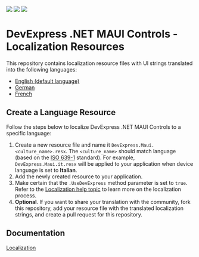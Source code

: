 <!-- default badges list -->
![](https://img.shields.io/endpoint?url=https://codecentral.devexpress.com/api/v1/VersionRange/571952900/22.2.2%2B)
[![](https://img.shields.io/badge/Open_in_DevExpress_Support_Center-FF7200?style=flat-square&logo=DevExpress&logoColor=white)](https://supportcenter.devexpress.com/ticket/details/T1130536)
[![](https://img.shields.io/badge/📖_How_to_use_DevExpress_Examples-e9f6fc?style=flat-square)](https://docs.devexpress.com/GeneralInformation/403183)
<!-- default badges end -->
# DevExpress .NET MAUI Controls - Localization Resources

This repository contains localization resource files with UI strings translated into the following languages:

* [English (default language)](DevExpressMaui.resx)
* [German](DevExpressMaui.de.resx)
* [French](DevExpressMaui.fr.resx)

## Create a Language Resource

Follow the steps below to localize DevExpress .NET MAUI Controls to a specific language:

1. Create a new resource file and name it `DevExpress.Maui.<culture_name>.resx`. The `<culture_name>` should match language (based on the [ISO 639-1](https://en.wikipedia.org/wiki/List_of_ISO_639-1_codes) standard). For example, `DevExpress.Maui.it.resx` will be applied to your application when device language is set to **Italian**.
1. Add the newly created resource to your application.
1. Make certain that the `.UseDevExpress` method parameter is set to `true`. Refer to the [Localization help topic](https://docs.devexpress.devx/MAUI/404120/localization?v=22.2) to learn more on the localization process.
1. **Optional**. If you want to share your translation with the community, fork this repository, add your resource file with the translated localization strings, and create a pull request for this repository.

## Documentation

[Localization](https://docs.devexpress.devx/MAUI/404120/localization?v=22.2)
